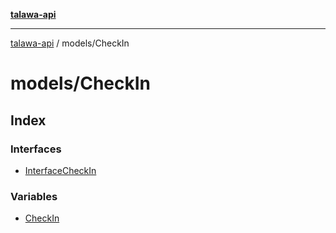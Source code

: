 [**talawa-api**](../../README.md)

***

[talawa-api](../../modules.md) / models/CheckIn

# models/CheckIn

## Index

### Interfaces

- [InterfaceCheckIn](interfaces/InterfaceCheckIn.md)

### Variables

- [CheckIn](variables/CheckIn.md)
